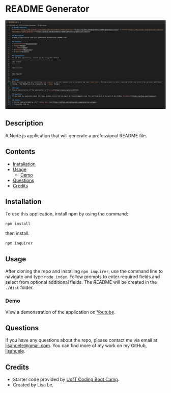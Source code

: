 # README Generator
![Sample Image of README Generator](./dist/images/screenshot.png) 
  
## Description
A Node.js application that will generate a professional README file.
    
## Contents
* [Installation](#Installation)
* [Usage](#Usage)
    * [Demo](#Demo)
* [Questions](#Questions)
* [Credits](#Credits)

## Installation
To use this application, install npm by using the command: 
```
npm install
```

then install:

```
npm inquirer
```

## Usage
After cloning the repo and installing `npm inquirer`, use the command line to navigate and type `node index`. Follow prompts to enter required fields and select from optional additional fields.  The README will be created in the `./dist` folder. 

### Demo
View a demonstration of the application on [Youtube](https://youtu.be/ieveoJKdteE).
    
## Questions
If you have any questions about the repo, please contact me via email at lisahuele@gmail.com. You can find more of my work on my GitHub, [lisahuele](https://github.com/lisahuele).

## Credits
* Starter code provided by [UofT Coding Boot Camp](https://github.com/coding-boot-camp/potential-enigma).
* Created by Lisa Le.